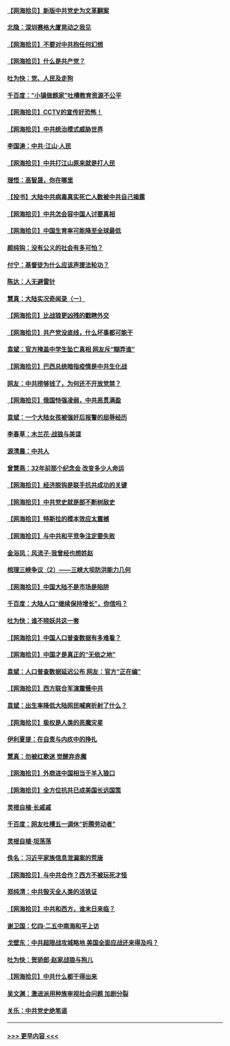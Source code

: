 #### [【网海拾贝】新版中共党史为文革翻案](../pages/nsc993/n12967526.md?t=05221702) 
#### [北隐：深圳赛格大厦晃动之我见](../pages/nsc993/n12967393.md?t=05221702) 
#### [【网海拾贝】不要对中共抱任何幻想](../pages/nsc993/n12965222.md?t=05221702) 
#### [【网海拾贝】什么是共产党？](../pages/nsc993/n12962781.md?t=05221702) 
#### [吐为快：党、人民及走狗](../pages/nsc993/n12962747.md?t=05221702) 
#### [千百度：“小镇做题家”吐槽教育资源不公平](../pages/nsc993/n12962705.md?t=05221702) 
#### [【网海拾贝】CCTV的宣传好恐怖！](../pages/nsc993/n12959984.md?t=05221702) 
#### [【网海拾贝】中共统治模式威胁世界](../pages/nsc993/n12957622.md?t=05221702) 
#### [李国涛：中共‧江山‧人民](../pages/nsc993/n12957502.md?t=05221702) 
#### [【网海拾贝】中共打江山原来就是打人民](../pages/nsc993/n12954345.md?t=05221702) 
#### [理悟：高智晟，你在哪里](../pages/nsc993/n12953115.md?t=05221702) 
#### [【投书】大陆中共病毒真实死亡人数被中共自己揭露](../pages/nsc993/n12953050.md?t=05221702) 
#### [【网海拾贝】中共怎会容中国人讨要真相](../pages/nsc993/n12952161.md?t=05221702) 
#### [【网海拾贝】中国生育率可能降至全球最低](../pages/nsc993/n12948793.md?t=05221702) 
#### [颜纯钩：没有公义的社会有多可怕？](../pages/nsc993/n12947626.md?t=05221702) 
#### [付宁：基督徒为什么应该声援法轮功？](../pages/nsc993/n12947233.md?t=05221702) 
#### [陈达：人无避雷针](../pages/nsc993/n12947098.md?t=05221702) 
#### [慧真：大陆实况奇闻录（一）](../pages/nsc993/n12945811.md?t=05221702) 
#### [【网海拾贝】比战狼更凶残的戳瞎外交](../pages/nsc993/n12945717.md?t=05221702) 
#### [【网海拾贝】共产党没底线，什么坏事都可能干](../pages/nsc993/n12942090.md?t=05221702) 
#### [袁斌：官方掩盖中学生坠亡真相 网友斥“糊弄谁”](../pages/nsc993/n12942029.md?t=05221702) 
#### [【网海拾贝】巴西总统暗指疫情是中共生化战](../pages/nsc993/n12938999.md?t=05221702) 
#### [网友：中共捞够钱了，为何还不开放党禁？](../pages/nsc993/n12938952.md?t=05221702) 
#### [【网海拾贝】俄国恃强凌弱，中共恶贯满盈](../pages/nsc993/n12936626.md?t=05221702) 
#### [袁斌：一个大陆女孩被强奸后报警的屈辱经历](../pages/nsc993/n12936547.md?t=05221702) 
#### [李春草：木兰花·战狼与美谍](../pages/nsc993/n12935995.md?t=05221702) 
#### [源清晨：中共人](../pages/nsc993/n12935589.md?t=05221702) 
#### [曾慧燕：32年前那个纪念会 改变多少人命运](../pages/nsc993/n12934233.md?t=05221702) 
#### [【网海拾贝】经济脱钩是联手抗共成功的关键](../pages/nsc993/n12934176.md?t=05221702) 
#### [【网海拾贝】中共党史就是部不断树敌史](../pages/nsc993/n12932844.md?t=05221702) 
#### [【网海拾贝】特斯拉的模本效应太震撼](../pages/nsc993/n12925626.md?t=05221702) 
#### [【网海拾贝】与中共和平竞争注定要失败](../pages/nsc993/n12923326.md?t=05221702) 
#### [金浴凤：风流子‧我曾经也想姓赵](../pages/nsc993/n12920911.md?t=05221702) 
#### [梳理三峡争议（2）——三峡大坝防洪能力几何](../pages/nsc993/n12920173.md?t=05221702) 
#### [【网海拾贝】中国大陆不是市场是陷阱](../pages/nsc993/n12920143.md?t=05221702) 
#### [千百度：大陆人口“继续保持增长”，你信吗？](../pages/nsc993/n12918946.md?t=05221702) 
#### [吐为快：谁不晓妖共这一套](../pages/nsc993/n12918941.md?t=05221702) 
#### [【网海拾贝】中国人口普查数据有多难看？](../pages/nsc993/n12917822.md?t=05221702) 
#### [【网海拾贝】中国才是真正的“无依之地”](../pages/nsc993/n12915845.md?t=05221702) 
#### [袁斌：人口普查数据延迟公布 网友：官方“正在编”](../pages/nsc993/n12915748.md?t=05221702) 
#### [【网海拾贝】西方联合军演震慑中共](../pages/nsc993/n12913466.md?t=05221702) 
#### [袁斌：出生率降低大陆网民喊爽折射了什么？](../pages/nsc993/n12913365.md?t=05221702) 
#### [【网海拾贝】极权是人类的恶魔灾星](../pages/nsc993/n12910697.md?t=05221702) 
#### [伊利夏提：在自责与内疚中的挣扎](../pages/nsc993/n12910493.md?t=05221702) 
#### [慧真：勿被红歌迷 觉醒弃赤魔](../pages/nsc993/n12910485.md?t=05221702) 
#### [【网海拾贝】外商进中国相当于羊入狼口](../pages/nsc993/n12908274.md?t=05221702) 
#### [【网海拾贝】全方位抗共已成美国长远国策](../pages/nsc993/n12906878.md?t=05221702) 
#### [灵根自植‧长戚戚](../pages/nsc993/n12905585.md?t=05221702) 
#### [千百度：网友吐槽五一调休“折腾劳动者”](../pages/nsc993/n12905934.md?t=05221702) 
#### [灵根自植‧坦荡荡](../pages/nsc993/n12905562.md?t=05221702) 
#### [佚名：习近平家族信息泄漏案的荒唐](../pages/nsc993/n12904705.md?t=05221702) 
#### [【网海拾贝】与中共合作？西方不被玩死才怪](../pages/nsc993/n12903873.md?t=05221702) 
#### [郑纯清：中共毁灭全人类的活铁证](../pages/nsc993/n12903785.md?t=05221702) 
#### [【网海拾贝】中共和西方，谁末日来临？](../pages/nsc993/n12903482.md?t=05221702) 
#### [谢卫国：忆四‧二五中南海和平上访](../pages/nsc993/n12902192.md?t=05221702) 
#### [戈壁东：中共超限战攻城略地 美国全面应战还来得及吗？](../pages/nsc993/n12902297.md?t=05221702) 
#### [吐为快：贺骄郎‧赵家战狼与狗儿](../pages/nsc993/n12902280.md?t=05221702) 
#### [【网海拾贝】中共什么都干得出来](../pages/nsc993/n12897500.md?t=05221702) 
#### [吴文渊：激进派用种族审视社会问题 加剧分裂](../pages/nsc993/n12893881.md?t=05221702) 
#### [关乐：中共党史绝笔谣](../pages/nsc993/n12897270.md?t=05221702) 

----
#### [ >>> 更早内容 <<< ](../indexes/nsc993-earlier.md)
